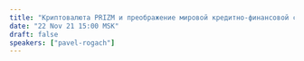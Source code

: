 ```yaml
---
title: "Криптовалюта PRIZM и преображение мировой кредитно-финансовой системы"
date: "22 Nov 21 15:00 MSK"
draft: false
speakers: ["pavel-rogach"]
---
```

